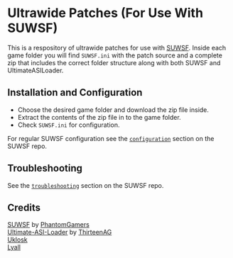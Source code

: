 # Ultrawide Patches (For Use With SUWSF)

This is a respository of ultrawide patches for use with [SUWSF](https://github.com/PhantomGamers/SUWSF). Inside each game folder you will find `SUWSF.ini` with the patch source and a complete zip that includes the correct folder structure along with both SUWSF and UltimateASILoader.

## Installation and Configuration

- Choose the desired game folder and download the zip file inside.
- Extract the contents of the zip file in to the game folder.
- Check `SUWSF.ini` for configuration.

For regular SUWSF configuration see the [`configuration`](https://github.com/PhantomGamers/SUWSF#configuration) section on the SUWSF repo.

## Troubleshooting

See the [`troubleshooting`](https://github.com/PhantomGamers/SUWSF#troubleshooting) section on the SUWSF repo.

## Credits
[SUWSF](https://github.com/PhantomGamers/SUWSF) by [PhantomGamers](https://github.com/PhantomGamers)<br />
[Ultimate-ASI-Loader](https://github.com/ThirteenAG/Ultimate-ASI-Loader) by [ThirteenAG](https://github.com/ThirteenAG)<br />
[Uklosk](https://github.com/uklosk)<br />
[Lyall](https://github.com/Lyall/UltrawidePatches)
